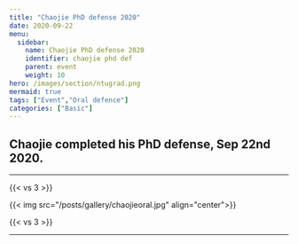 ```yaml
---
title: "Chaojie PhD defense 2020"
date: 2020-09-22
menu:
  sidebar:
    name: Chaojie PhD defense 2020
    identifier: chaojie phd def
    parent: event
    weight: 10
hero: /images/section/ntugrad.png
mermaid: true
tags: ["Event","Oral defence"]
categories: ["Basic"]
---
```


## Chaojie completed his PhD defense, Sep 22nd 2020.
---
{{< vs 3 >}}

{{< img src="/posts/gallery/chaojieoral.jpg" align="center">}}

{{< vs 3 >}}

---
